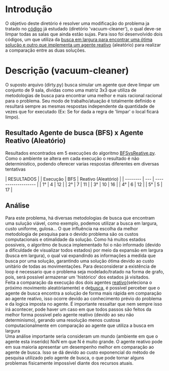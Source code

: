 # Introdução
O objetivo deste diretório é resolver uma modificação do problema ja tratado no <a href="">código<a> já estudado (diretório 'vacuum-cleaner'), o qual deve-se limpar todas as salas que ainda estão sujas. Para isso foi desenvolvido dois códigos, um que utiliza da <a href="">busca em largura<a href=""> para encontrar uma ótima solução e outro que implementa um <a href="">agente reativo<a> (aleatório) para realizar a comparação entre as duas soluções.

# Descrição (vacuum-cleaner)
O suposto arquivo (dirty.py) busca simular um agente que deve limpar um conjunto de 9 sala, dividas como uma matriz 3x3 que utiliza de metodologias de busca para encontrar uma melhor e mais racional racional para o problema. Seu modo de trabalho/atuação é totalmente definido e resultará sempre as mesmas respostas independente da quantidade de vezes que for executado (Ex: Se for dada a regra de 'limpar' o local ficará limpo).


## Resultado Agente de busca (BFS) x Agente Reativo (Aleatório) 
Resultados encontrados em 5 execuções do algoritmo <a href="">BFSvsReative.py<a>. Como o ambiente se altera em cada execução o resultado é não deterministico, podendo oferecer varias respostas diferentes em diversas tentativas


|              RESULTADOS              |
| Execução | BFS | Reativo (Aleatório) |
| -------- | --- | ------------------- |
|   1°     | 4   |          12         |
|   2°     | 7   |          11         |
|   3°     | 10  |          16         |
|   4°     | 6   |          12         |
|   5°     | 5   |          17         |


## Análise
Para este problema, há diversas metodologias de busca que encontram uma sulução viável, como exemplo,  podemos utilizar a busca em largura, custo uniforme, gulosa... O que influência na escolha da melhor metodologia de pesquisa para o devido problema são os custos computacionais e otimalidade da solução. 
Como há muitos estados possiveis, o algoritmo de busca implementado foi o não informado (devido a dificuldade de visualizar todos estados) por meio da expansão em largura (busca em largura), o qual vai expandindo as informações a medida que busca por uma solução, garantindo uma solução ótima devido ao custo unitário de todas as movimentações. Para desconsiderar a existência de loop é necessario que o problema seja modelado/tratado na forma de grafo, pois, será possível armazenar um 'histórico' dos estados já visitados.  <br>
Feita a comparação da execução dos dois agentes <a href="">reativo<a>(seleciona o próximo movimento aleatóriamente) e de<a href="">busca<a>, é possível perceber que o agente de busca encontra a solução de forma mais rápida em comparação ao agente reativo, isso ocorre devido ao conhecimento prévio do problema e da logica imposta no agente. É importante ressaltar que nem sempre isso irá acontecer, pode haver um caso em que todos passos são feitos da melhor forma possivel pelo agente reativo (devido ao seu não determinismo), gerando uma resolução menos custosa computacionalmente em comparação ao agente que utiliza a busca em largura <br>
Uma análise importante seria consideram um mundo (ambiente em que o agente esta inserido) NxN em que N é muito grande. O agente reativo pode em sua maioria apresentar um desempenho melhor em comparação ao agente de busca. Isso se dá devido ao custo exponencial do método de pesquisa utilizado pelo agente de busca, o que pode tornar alguns problemas fisicamente impossível diante dos recursos atuais. 